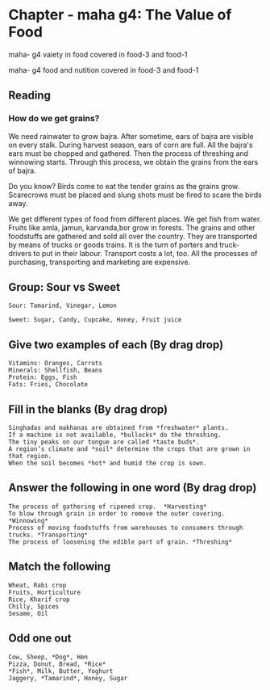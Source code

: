 # Chapter - maha g4: The Value of Food
maha- g4 vaiety in food covered in food-3 and food-1

maha- g4 food and nutition covered in food-3 and food-1

## Reading

### How do we get grains?

We need rainwater to grow bajra. After sometime, ears of bajra are visible on every stalk. During harvest season, ears of corn
are full. All the bajra's ears must be chopped and gathered. Then the process of threshing and winnowing starts. Through this process,
we obtain the grains from the ears of bajra.

Do you know?
Birds come to eat the tender grains as the grains grow. Scarecrows must be placed and slung shots must be fired to scare the birds away.

We get different types of food from different places. We get fish from water. Fruits like amla, jamun, karvanda,bor grow in forests.
The grains and other foodstuffs are gathered and sold all over the country. They are transported by means of trucks or goods trains. 
It is the turn of porters and truck-drivers to put in their labour. Transport costs a lot, too. All the processes of purchasing, transporting
and marketing are expensive.

## Group: Sour vs Sweet

```
Sour: Tamarind, Vinegar, Lemon

Sweet: Sugar, Candy, Cupcake, Honey, Fruit juice

```

## Give two examples of each (By drag drop)

```
Vitamins: Oranges, Carrots
Minerals: Shellfish, Beans
Protein: Eggs, Fish
Fats: Fries, Chocolate

```

## Fill in the blanks (By drag drop)

```
Singhadas and makhanas are obtained from *freshwater* plants.
If a machine is not available, *bullocks* do the threshing.
The tiny peaks on our tongue are called *taste buds*.
A region’s climate and *soil* determine the crops that are grown in that region.
When the soil becomes *hot* and humid the crop is sown.

```

## Answer the following in one word (By drag drop)

```
The process of gathering of ripened crop.  *Harvesting*
To blow through grain in order to remove the outer covering. *Winnowing*
Process of moving foodstuffs from warehouses to consumers through trucks. *Transporting*
The process of loosening the edible part of grain. *Threshing*

```

## Match the following

```
Wheat, Rabi crop
Fruits, Horticulture
Rice, Kharif crop
Chilly, Spices
Sesame, Oil

```

## Odd one out

```
Cow, Sheep, *Dog*, Hen
Pizza, Donut, Bread, *Rice*
*Fish*, Milk, Butter, Yoghurt
Jaggery, *Tamarind*, Honey, Sugar

```





